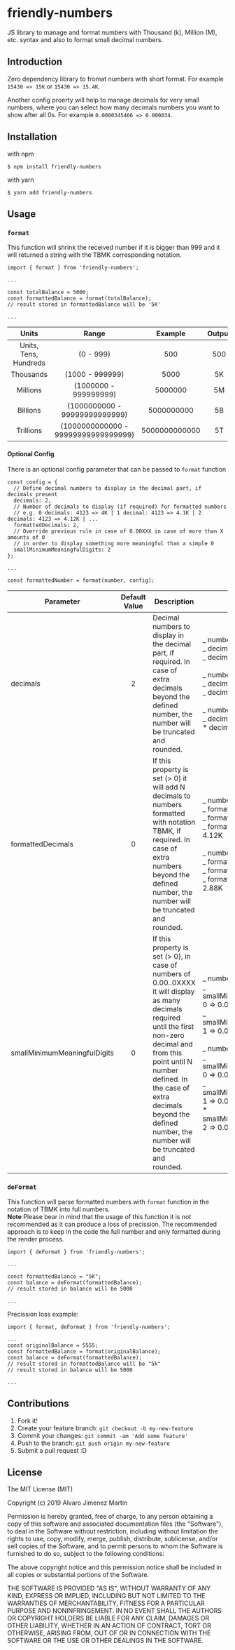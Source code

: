 # friendly-numbers

JS library to manage and format numbers with Thousand (k), Million (M), etc. syntax and also to format small decimal numbers.

## Introduction

Zero dependency library to fromat numbers with short format. For example `15430 => 15K` or `15430 => 15.4K`.

Another config proerty will help to manage decimals for very small numbers, where you can select how many decimals numbers you want to show after all 0s. For example `0.0000345466 => 0.000034`.

## Installation

with npm

```
$ npm install friendly-numbers
```

with yarn

```
$ yarn add friendly-numbers
```

## Usage

### `format`

This function will shrink the received number if it is bigger than 999 and it will returned a string with the TBMK corresponding notation.

```
import { format } from 'friendly-numbers';

...

const totalBalance = 5000;
const formattedBalance = format(totalBalance);
// result stored in formattedBalance will be '5K'

...

```

|         Units         |                Range                |    Example    | Output |
| :-------------------: | :---------------------------------: | :-----------: | :----: |
| Units, Tens, Hundreds |              (0 - 999)              |      500      |  500   |
|       Thousands       |           (1000 - 999999)           |     5000      |   5K   |
|       Millions        |        (1000000 - 999999999)        |    5000000    |   5M   |
|       Billions        |    (1000000000 - 99999999999999)    |  5000000000   |   5B   |
|       Trillions       | (1000000000000 - 99999999999999999) | 5000000000000 |   5T   |

#### Optional Config

There is an optional config parameter that can be passed to `format` function

```
const config = {
  // Define decimal numbers to display in the decimal part, if decimals present
  decimals: 2,
  // Number of decimals to display (if required) for formatted numbers
  // e.g. 0 decimals: 4123 => 4K | 1 decimal: 4123 => 4.1K | 2 decimals: 4123 => 4.12K | ...
  formattedDecimals: 2,
  // Override previous rule in case of 0.00XXX in case of more than X amounts of 0
  // in order to display something more meaningful than a simple 0
  smallMinimumMeaningfulDigits: 2
};

...

const formattedNumber = format(number, config);
```

| Parameter                    | Default Value | Description                                                                                                                                                                                                                                                                                | Example                                                                                                                                                                                                                                                                                             |
| ---------------------------- | :-----------: | ------------------------------------------------------------------------------------------------------------------------------------------------------------------------------------------------------------------------------------------------------------------------------------------ | --------------------------------------------------------------------------------------------------------------------------------------------------------------------------------------------------------------------------------------------------------------------------------------------------- |
| decimals                     |       2       | Decimal numbers to display in the decimal part, if required. In case of extra decimals beyond the defined number, the number will be truncated and rounded.                                                                                                                                | _ number: 0.123456<br/> _ decimals: 2 => 0.12<br/> _ decimals: 4 => 0.1234<br/><br/>_ number: 5.2000<br/> _ decimals: 2 => 5.20<br/> _ decimals: 4 => 5.2000<br/><br/>_ number: 7.0000<br/> _ decimals: 2 => 7<br/> \* decimals: 4 => 7                                                             |
| formattedDecimals            |       0       | If this property is set (> 0) it will add N decimals to numbers formatted with notation TBMK, if required. In case of extra numbers beyond the defined number, the number will be truncated and rounded.                                                                                   | _ number: 4123<br/> _ formattedDecimals: 0 => 4K<br/> _ formattedDecimals: 1 => 4.1K<br/> _ formattedDecimals: 2 => 4.12K<br/><br/>_ number: 2876<br/> _ formattedDecimals: 0 => 3K<br/> _ formattedDecimals: 1 => 2.9K<br/> _ formattedDecimals: 2 => 2.88K                                        |
| smallMinimumMeaningfulDigits |       0       | If this property is set (> 0), in case of numbers of 0.00..0XXXX it will display as many decimals required until the first non-zero decimal and from this point until N number defined. In the case of extra decimals beyond the defined number, the number will be truncated and rounded. | _ number: 0.001234<br/> _ smallMinimumMeaningfulDigits: 0 => 0.00<br/> _ smallMinimumMeaningfulDigits: 1 => 0.001<br/><br/>_ number: 0.001876<br/> _ smallMinimumMeaningfulDigits: 0 => 0.00<br/> _ smallMinimumMeaningfulDigits: 1 => 0.002<br/> \* smallMinimumMeaningfulDigits: 2 => 0.0019<br/> |

### `deFormat`

This function will parse formatted numbers with `format` function in the notation of TBMK into full numbers.<br/>
**Note** Please bear in mind that the usage of this function it is not recommended as it can produce a loss of precission. The recommended approach is to keep in the code the full number and only formatted during the render process.

```
import { deFormat } from 'friendly-numbers';

...

const formattedBalance = "5K";
const balance = deFormat(formattedBalance);
// result stored in balance will be 5000

...

```

Precission loss example:

```
import { format, deFormat } from 'friendly-numbers';

...
const originalBalance = 5555;
const formattedBalance = format(originalBalance);
const balance = deFormat(formattedBalance);
// result stored in formattedBalance will be "5k"
// result stored in balance will be 5000

...

```

## Contributions

1. Fork it!
2. Create your feature branch: `git checkout -b my-new-feature`
3. Commit your changes: `git commit -am 'Add some feature'`
4. Push to the branch: `git push origin my-new-feature`
5. Submit a pull request :D

## License

The MIT License (MIT)

Copyright (c) 2019 Alvaro Jimenez Martin

Permission is hereby granted, free of charge, to any person obtaining a copy of this software and associated documentation files (the "Software"), to deal in the Software without restriction, including without limitation the rights to use, copy, modify, merge, publish, distribute, sublicense, and/or sell copies of the Software, and to permit persons to whom the Software is furnished to do so, subject to the following conditions:

The above copyright notice and this permission notice shall be included in all copies or substantial portions of the Software.

THE SOFTWARE IS PROVIDED "AS IS", WITHOUT WARRANTY OF ANY KIND, EXPRESS OR IMPLIED, INCLUDING BUT NOT LIMITED TO THE WARRANTIES OF MERCHANTABILITY, FITNESS FOR A PARTICULAR PURPOSE AND NONINFRINGEMENT. IN NO EVENT SHALL THE AUTHORS OR COPYRIGHT HOLDERS BE LIABLE FOR ANY CLAIM, DAMAGES OR OTHER LIABILITY, WHETHER IN AN ACTION OF CONTRACT, TORT OR OTHERWISE, ARISING FROM, OUT OF OR IN CONNECTION WITH THE SOFTWARE OR THE USE OR OTHER DEALINGS IN THE SOFTWARE.
